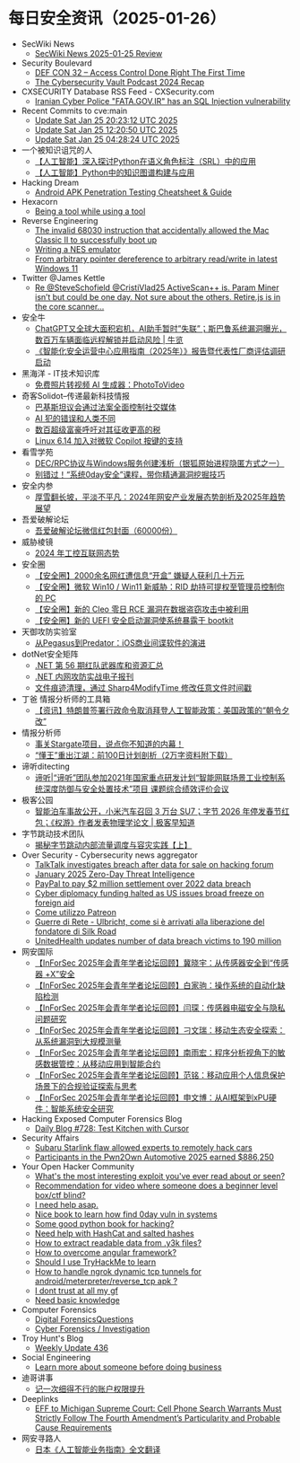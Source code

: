 # 每日安全资讯（2025-01-26）

- SecWiki News
  - [SecWiki News 2025-01-25 Review](http://www.sec-wiki.com/?2025-01-25)
- Security Boulevard
  - [DEF CON 32 –  Access Control Done Right The First Time](https://securityboulevard.com/2025/01/def-con-32-access-control-done-right-the-first-time/)
  - [The Cybersecurity Vault Podcast 2024 Recap](https://securityboulevard.com/2025/01/the-cybersecurity-vault-podcast-2024-recap/)
- CXSECURITY Database RSS Feed - CXSecurity.com
  - [Iranian Cyber Police "FATA.GOV.IR" has an SQL Injection vulnerability](https://cxsecurity.com/issue/WLB-2025010025)
- Recent Commits to cve:main
  - [Update Sat Jan 25 20:23:12 UTC 2025](https://github.com/trickest/cve/commit/2fe8c0886616ef6cb2eb518d616cf2e8a8275463)
  - [Update Sat Jan 25 12:20:50 UTC 2025](https://github.com/trickest/cve/commit/8a400a4ed71036fc7a505dd4115318f6a3d6ce52)
  - [Update Sat Jan 25 04:28:24 UTC 2025](https://github.com/trickest/cve/commit/e50b33f96c53094e433d46411195d0a8d0241a40)
- 一个被知识诅咒的人
  - [【人工智能】深入探讨Python在语义角色标注（SRL）中的应用](https://blog.csdn.net/nokiaguy/article/details/145356157)
  - [【人工智能】Python中的知识图谱构建与应用](https://blog.csdn.net/nokiaguy/article/details/145356145)
- Hacking Dream
  - [Android APK Penetration Testing Cheatsheet & Guide](https://www.hackingdream.net/2025/01/android-apk-penetration-testing-cheatsheet-guide.html)
- Hexacorn
  - [Being a tool while using a tool](https://www.hexacorn.com/blog/2025/01/25/being-a-tool-while-using-a-tool/)
- Reverse Engineering
  - [The invalid 68030 instruction that accidentally allowed the Mac Classic II to successfully boot up](https://www.reddit.com/r/ReverseEngineering/comments/1i9uurg/the_invalid_68030_instruction_that_accidentally/)
  - [Writing a NES emulator](https://www.reddit.com/r/ReverseEngineering/comments/1i9jont/writing_a_nes_emulator/)
  - [From arbitrary pointer dereference to arbitrary read/write in latest Windows 11](https://www.reddit.com/r/ReverseEngineering/comments/1i9vikr/from_arbitrary_pointer_dereference_to_arbitrary/)
- Twitter @James Kettle
  - [Re @SteveSchofield @CristiVlad25 ActiveScan++ is. Param Miner isn’t but could be one day. Not sure about the others. Retire.js is in the core scanner...](https://x.com/albinowax/status/1882947279512076650)
- 安全牛
  - [ChatGPT又全球大面积宕机，AI助手暂时”失联”；斯巴鲁系统漏洞曝光，数百万车辆面临远程解锁并启动风险 | 牛览](https://www.aqniu.com/homenews/108166.html)
  - [《智能化安全运营中心应用指南（2025年）》报告暨代表性厂商评估调研启动](https://www.aqniu.com/homenews/108165.html)
- 黑海洋 - IT技术知识库
  - [免费照片转视频 AI 生成器：PhotoToVideo](https://blog.upx8.com/4679)
- 奇客Solidot–传递最新科技情报
  - [巴基斯坦议会通过法案全面控制社交媒体](https://www.solidot.org/story?sid=80423)
  - [AI 犯的错误和人类不同](https://www.solidot.org/story?sid=80422)
  - [数百超级富豪呼吁对其征收更高的税](https://www.solidot.org/story?sid=80421)
  - [Linux 6.14 加入对微软 Copilot 按键的支持](https://www.solidot.org/story?sid=80420)
- 看雪学苑
  - [DEC/RPC协议与Windows服务创建浅析（银狐原始进程隐匿方式之一）](https://mp.weixin.qq.com/s?__biz=MjM5NTc2MDYxMw==&mid=2458589259&idx=1&sn=2076280e4c58e4cd0d718047946ebe83&chksm=b18c28c186fba1d72857bb2f9ecd1cf60756243ffde6306a22d046402d7ef801dfff28547af8&scene=58&subscene=0#rd)
  - [别错过！“系统0day安全”课程，带你精通漏洞挖掘技巧](https://mp.weixin.qq.com/s?__biz=MjM5NTc2MDYxMw==&mid=2458589259&idx=2&sn=4356dec55931f1257ae44561ca3f0d3e&chksm=b18c28c186fba1d7bf12649f11f2f5078f554a99f2e3c5db93d10a68151651e9d90c81e7753d&scene=58&subscene=0#rd)
- 安全内参
  - [厚雪翻长坡，平淡不平凡：2024年网安产业发展态势剖析及2025年趋势展望](https://mp.weixin.qq.com/s?__biz=MzI4NDY2MDMwMw==&mid=2247513601&idx=1&sn=2c2baa4754e797d7e551214681e8f8c1&chksm=ebfaf121dc8d7837a7b63f349fe6d024b4c21ab2af52b9a47e85120eaef5193e6dc7a1a6fc1c&scene=58&subscene=0#rd)
- 吾爱破解论坛
  - [吾爱破解论坛微信红包封面（60000份）](https://mp.weixin.qq.com/s?__biz=MjM5Mjc3MDM2Mw==&mid=2651141639&idx=1&sn=7306868d4e210299a761b09dfab68bec&chksm=bd50a6538a272f45be2fde65658c162491d6a14b55e06c11bfc97ec7b9ccb3165d8cb4084ee3&scene=58&subscene=0#rd)
- 威胁棱镜
  - [2024 年工控互联网态势](https://mp.weixin.qq.com/s?__biz=MzkyMzE5ODExNQ==&mid=2247487629&idx=1&sn=f51d253054a3fe4b1f53af328973c7d9&chksm=c1e9e741f69e6e57778dac4aa1429e2857f7d211469e5f5239be9ab8b07cd327bfa6217e1bd2&scene=58&subscene=0#rd)
- 安全圈
  - [【安全圈】2000余名网红遭信息“开盒” 嫌疑人获利几十万元](https://mp.weixin.qq.com/s?__biz=MzIzMzE4NDU1OQ==&mid=2652067606&idx=1&sn=06c7d132a1649380a5b7629742f5d3f7&chksm=f36e7b56c419f240368726c211c69ba2369aa718ee5183ec43c60390b8e84702917b3a31a610&scene=58&subscene=0#rd)
  - [【安全圈】微软 Win10 / Win11 新威胁：RID 劫持可提权至管理员控制你的 PC](https://mp.weixin.qq.com/s?__biz=MzIzMzE4NDU1OQ==&mid=2652067606&idx=2&sn=efa053f9e1755bb17193b5a5868fb8ce&chksm=f36e7b56c419f24014b67943f6766ea3ab7b908882f20b4e0af01106172c63290014f9c24682&scene=58&subscene=0#rd)
  - [【安全圈】新的 Cleo 零日 RCE 漏洞在数据盗窃攻击中被利用](https://mp.weixin.qq.com/s?__biz=MzIzMzE4NDU1OQ==&mid=2652067606&idx=3&sn=6473d53d9a207bfac9888ca3a543bbf8&chksm=f36e7b56c419f2407633ba9229c8cb14a4e4458baf67e78d79310f03423449e922b703042bec&scene=58&subscene=0#rd)
  - [【安全圈】新的 UEFI 安全启动漏洞使系统暴露于 bootkit](https://mp.weixin.qq.com/s?__biz=MzIzMzE4NDU1OQ==&mid=2652067606&idx=4&sn=e8ae1a9dfb9fb649575b0d8a5414a82d&chksm=f36e7b56c419f24087b4c41685f0be88aab339021ceb93dffd537c9df34d2812ec3232317caa&scene=58&subscene=0#rd)
- 天御攻防实验室
  - [从Pegasus到Predator：iOS商业间谍软件的演进](https://mp.weixin.qq.com/s?__biz=MzU0MzgyMzM2Nw==&mid=2247486250&idx=1&sn=daa031ff26b9773e0177492de181ba56&chksm=fb04c842cc7341547e24e5d3ef245e093b4f4fd5e1a07df102c384f7ea5aa4c1bee9213ba60f&scene=58&subscene=0#rd)
- dotNet安全矩阵
  - [.NET 第 56 期红队武器库和资源汇总](https://mp.weixin.qq.com/s?__biz=MzUyOTc3NTQ5MA==&mid=2247498450&idx=1&sn=0e544713a937f0cc0f8fe5662ece86f9&chksm=fa59543fcd2edd2963e30663b8bbe96e77d53d5e2c4f7031b50fe952aba8d1f577cada65c675&scene=58&subscene=0#rd)
  - [.NET 内网攻防实战电子报刊](https://mp.weixin.qq.com/s?__biz=MzUyOTc3NTQ5MA==&mid=2247498450&idx=2&sn=a00f3f8ae2f091ade34fc645636c1188&chksm=fa59543fcd2edd296a6821e4424d0c5605ae82829d456ecb55237c603906088a99f4d65bb1ae&scene=58&subscene=0#rd)
  - [文件痕迹清理，通过 Sharp4ModifyTime 修改任意文件时间戳](https://mp.weixin.qq.com/s?__biz=MzUyOTc3NTQ5MA==&mid=2247498450&idx=3&sn=01dad887be82ec26ebc80e1de617c700&chksm=fa59543fcd2edd29d00dc462ff4f7e26830de7ead97b9becc8fa24cd995af578294d491b48ed&scene=58&subscene=0#rd)
- 丁爸 情报分析师的工具箱
  - [【资讯】特朗普签署行政命令取消拜登人工智能政策：美国政策的“朝令夕改”](https://mp.weixin.qq.com/s?__biz=MzI2MTE0NTE3Mw==&mid=2651148689&idx=1&sn=0707627dd1c290fd861d390ad8100390&chksm=f1af26abc6d8afbd7427e0c3da7a4c6d21a3130ad8f4d9de782945434e589c4b81ab5df3776e&scene=58&subscene=0#rd)
- 情报分析师
  - [事关Stargate项目，说点你不知道的内幕！](https://mp.weixin.qq.com/s?__biz=MzA3Mjc1MTkwOA==&mid=2650559242&idx=1&sn=65609027c9fddad943535044bcb06811&chksm=87117d41b066f4575f3b8fc3d3971f7eef784642475a4d33595a6dde9f13f7df0b0f8eda197d&scene=58&subscene=0#rd)
  - [“懂王”重出江湖：前100日计划剖析（2万字资料附下载）](https://mp.weixin.qq.com/s?__biz=MzA3Mjc1MTkwOA==&mid=2650559242&idx=2&sn=812122521348cdc4a1414ee0000a67b8&chksm=87117d41b066f45792e59919c059261ad0157fb18bbb2f1dcbd0685ff898acd35c6c3bce395a&scene=58&subscene=0#rd)
- 谛听ditecting
  - [谛听|“谛听”团队参加2021年国家重点研发计划“智能网联场景工业控制系统深度防御与安全处置技术”项目 课题综合绩效评价会议](https://mp.weixin.qq.com/s?__biz=MzU3MzQyOTU0Nw==&mid=2247492392&idx=1&sn=4457e5fc8b2fcca5ba76cd80c2dc9145&chksm=fcc3616ccbb4e87a6a1a1e47120e8d944a7ec9e8fc569022e103b6ea15590c421f76df8c4efe&scene=58&subscene=0#rd)
- 极客公园
  - [智能泊车事故公开，小米汽车召回 3 万台 SU7；字节 2026 年停发春节红包；《权游》作者发表物理学论文 | 极客早知道](https://mp.weixin.qq.com/s?__biz=MTMwNDMwODQ0MQ==&mid=2653072822&idx=1&sn=7c6ca6a38c34759561d422054250e57c&chksm=7e57d00049205916e8025fe1d9be04063c7ebe7460a277127ae61e7b3bc947b7c86c8213b39b&scene=58&subscene=0#rd)
- 字节跳动技术团队
  - [揭秘字节跳动内部流量调度与容灾实践【上】](https://mp.weixin.qq.com/s?__biz=MzI1MzYzMjE0MQ==&mid=2247512958&idx=1&sn=82401f525cc5fdd2b7eb9cf210f60c24&chksm=e9d3789cdea4f18a5d9a1aa5141e78c28fbccd9c7a52068f7bf17d53a3d814b9c86346822bc4&scene=58&subscene=0#rd)
- Over Security - Cybersecurity news aggregator
  - [TalkTalk investigates breach after data for sale on hacking forum](https://www.bleepingcomputer.com/news/security/talktalk-investigates-breach-after-data-for-sale-on-hacking-forum/)
  - [January 2025 Zero-Day Threat Intelligence](https://pixmsecurity.com/blog/blog/january-2025-zero-day-threat-intelligence/)
  - [PayPal to pay $2 million settlement over 2022 data breach](https://www.bleepingcomputer.com/news/security/paypal-to-pay-2-million-settlement-over-2022-data-breach/)
  - [Cyber diplomacy funding halted as US issues broad freeze on foreign aid](https://therecord.media/cyber-diplomacy-funding-halted-freeze-on-foreign-aid)
  - [Come utilizzo Patreon](https://roccosicilia.com/2025/01/25/come-utilizzo-patreon/)
  - [Guerre di Rete - Ulbricht, come si è arrivati alla liberazione del fondatore di Silk Road](https://guerredirete.substack.com/p/guerre-di-rete-ulbricht-come-si-e)
  - [UnitedHealth updates number of data breach victims to 190 million](https://therecord.media/unitedhealth-updates-change-healthcare-data-breach-190-million)
- 网安国际
  - [【InForSec 2025年会青年学者论坛回顾】冀晓宇：从传感器安全到“传感器 +X”安全](https://mp.weixin.qq.com/s?__biz=MzA4ODYzMjU0NQ==&mid=2652317459&idx=1&sn=4c4bfe832913a3872ec09ee631b9274b&chksm=8bc4ba9dbcb3338b2ba37bf54bb919e54ede95f3031151621def31622b349399445cd80439ba&scene=58&subscene=0#rd)
  - [【InForSec 2025年会青年学者论坛回顾】白家驹：操作系统的自动化缺陷检测](https://mp.weixin.qq.com/s?__biz=MzA4ODYzMjU0NQ==&mid=2652317459&idx=2&sn=d42e0048046537509a0b9169907c9801&chksm=8bc4ba9dbcb3338bb5fe7bf9d6330213b86264fd3eb919b2106dc45e7b8604701d521d420b2c&scene=58&subscene=0#rd)
  - [【InForSec 2025年会青年学者论坛回顾】闫琛：传感器电磁安全与隐私问题研究](https://mp.weixin.qq.com/s?__biz=MzA4ODYzMjU0NQ==&mid=2652317459&idx=3&sn=619b1c123e6a6165f24ed57ff9fd391a&chksm=8bc4ba9dbcb3338be3560720a31ce43398b3a8d91b3ec3a5799d4b4bb554133d8311c80ece9b&scene=58&subscene=0#rd)
  - [【InForSec 2025年会青年学者论坛回顾】刁文瑞：移动生态安全探索：从系统漏洞到大规模测量](https://mp.weixin.qq.com/s?__biz=MzA4ODYzMjU0NQ==&mid=2652317459&idx=4&sn=0d016310221e528e230f05da6f3b14de&chksm=8bc4ba9dbcb3338bf92e55b964a1f76fb01b91c88ad08ce7333778b972524fd5800ec0f17f97&scene=58&subscene=0#rd)
  - [【InForSec 2025年会青年学者论坛回顾】南雨宏：程序分析视角下的敏感数据管控：从移动应用到智能合约](https://mp.weixin.qq.com/s?__biz=MzA4ODYzMjU0NQ==&mid=2652317459&idx=5&sn=c5a7798acca47b172a583897d568c7ef&chksm=8bc4ba9dbcb3338b4d1e431047955603c86d16b56379b9128a3bd4e7e51ffa80abd0a2267c1a&scene=58&subscene=0#rd)
  - [【InForSec 2025年会青年学者论坛回顾】范铭：移动应用个人信息保护场景下的合规验证探索与思考](https://mp.weixin.qq.com/s?__biz=MzA4ODYzMjU0NQ==&mid=2652317459&idx=6&sn=7be8c4556e1d37b0d94079969cbb7958&chksm=8bc4ba9dbcb3338b183ae58f4c267e03ed34bc27f99c79eed93410d6912f0ba4263a1ff60705&scene=58&subscene=0#rd)
  - [【InForSec 2025年会青年学者论坛回顾】申文博：从AI框架到xPU硬件：智能系统安全研究](https://mp.weixin.qq.com/s?__biz=MzA4ODYzMjU0NQ==&mid=2652317459&idx=7&sn=044afe640aa525a285b3dcc87f2a146d&chksm=8bc4ba9dbcb3338bf773348e0df5e157b01dbc90732f0b032ca10812f22f1e407bcc1daf7d01&scene=58&subscene=0#rd)
- Hacking Exposed Computer Forensics Blog
  - [Daily Blog #728: Test Kitchen with Cursor](https://www.hecfblog.com/2025/01/daily-blog-728-test-kitchen-with-cursor.html)
- Security Affairs
  - [Subaru Starlink flaw allowed experts to remotely hack cars](https://securityaffairs.com/173434/security/subaru-starlink-vulnerability-remote-attacks.html)
  - [Participants in the Pwn2Own Automotive 2025 earned $886,250](https://securityaffairs.com/173426/breaking-news/pwn2own-automotive-2025-final-results.html)
- Your Open Hacker Community
  - [What's the most interesting exploit you've ever read about or seen?](https://www.reddit.com/r/HowToHack/comments/1i9zodo/whats_the_most_interesting_exploit_youve_ever/)
  - [Recommendation for video where someone does a beginner level box/ctf blind?](https://www.reddit.com/r/HowToHack/comments/1i9t80h/recommendation_for_video_where_someone_does_a/)
  - [I need help asap.](https://www.reddit.com/r/HowToHack/comments/1ia01zc/i_need_help_asap/)
  - [Nice book to learn how find 0day vuln in systems](https://www.reddit.com/r/HowToHack/comments/1i9xyel/nice_book_to_learn_how_find_0day_vuln_in_systems/)
  - [Some good python book for hacking?](https://www.reddit.com/r/HowToHack/comments/1i9g9l4/some_good_python_book_for_hacking/)
  - [Need help with HashCat and salted hashes](https://www.reddit.com/r/HowToHack/comments/1i9hk2y/need_help_with_hashcat_and_salted_hashes/)
  - [How to extract readable data from .y3k files?](https://www.reddit.com/r/HowToHack/comments/1i9ge7v/how_to_extract_readable_data_from_y3k_files/)
  - [How to overcome angular framework?](https://www.reddit.com/r/HowToHack/comments/1i9g6w5/how_to_overcome_angular_framework/)
  - [Should I use TryHackMe to learn](https://www.reddit.com/r/HowToHack/comments/1i9a783/should_i_use_tryhackme_to_learn/)
  - [How to handle ngrok dynamic tcp tunnels for android/meterpreter/reverse_tcp apk ?](https://www.reddit.com/r/HowToHack/comments/1i9dr3s/how_to_handle_ngrok_dynamic_tcp_tunnels_for/)
  - [I dont trust at all my gf](https://www.reddit.com/r/HowToHack/comments/1i9os7f/i_dont_trust_at_all_my_gf/)
  - [Need basic knowledge](https://www.reddit.com/r/HowToHack/comments/1i9fbje/need_basic_knowledge/)
- Computer Forensics
  - [Digital ForensicsQuestions](https://www.reddit.com/r/computerforensics/comments/1i9icjv/digital_forensicsquestions/)
  - [Cyber Forensics / Investigation](https://www.reddit.com/r/computerforensics/comments/1i9dljz/cyber_forensics_investigation/)
- Troy Hunt's Blog
  - [Weekly Update 436](https://www.troyhunt.com/weekly-update-436/)
- Social Engineering
  - [Learn more about someone before doing business](https://www.reddit.com/r/SocialEngineering/comments/1i9j9i5/learn_more_about_someone_before_doing_business/)
- 迪哥讲事
  - [记一次细得不行的账户权限提升](https://mp.weixin.qq.com/s?__biz=MzIzMTIzNTM0MA==&mid=2247496946&idx=1&sn=fd344274014da8f4d5f0705d21c1080a&chksm=e8a5fe91dfd2778741884d78e29eb70766ca43d4b3f53f3f268483de8e8639bd61ed87b93e03&scene=58&subscene=0#rd)
- Deeplinks
  - [EFF to Michigan Supreme Court: Cell Phone Search Warrants Must Strictly Follow The Fourth Amendment’s Particularity and Probable Cause Requirements](https://www.eff.org/deeplinks/2025/01/eff-michigan-supreme-court-cell-phone-search-warrants-must-strictly-follow-fourth)
- 网安寻路人
  - [日本《人工智能业务指南》全文翻译](https://mp.weixin.qq.com/s?__biz=MzIxODM0NDU4MQ==&mid=2247506124&idx=1&sn=a0d99658c9689597ec9d1e77f02a0b48&chksm=97e96526a09eec30af4b40c753f3202737f20aee9db771f6a3b490a2e7655945b7efc6cec77f&scene=58&subscene=0#rd)
